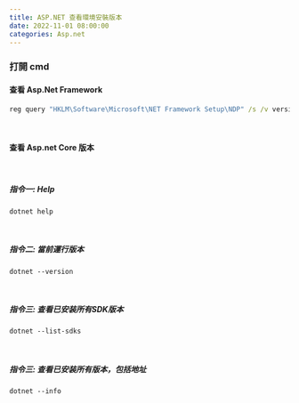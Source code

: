 ```yaml
---
title: ASP.NET 查看環境安裝版本
date: 2022-11-01 08:00:00
categories: Asp.net
---
```



### **打開 cmd**

#### **查看 Asp.Net Framework**
```cmd
reg query "HKLM\Software\Microsoft\NET Framework Setup\NDP" /s /v version | findstr /i version | sort /+26 /r
```

<br>


#### **查看 Asp.net Core 版本**

<br>

##### **指令一: Help** 
```
dotnet help
```

<br>

##### **指令二: 當前運行版本** 
```
dotnet --version
```

<br>

##### **指令三: 查看已安装所有SDK版本** 
```
dotnet --list-sdks
```

<br>

##### **指令三: 查看已安装所有版本，包括地址** 
```
dotnet --info
```


